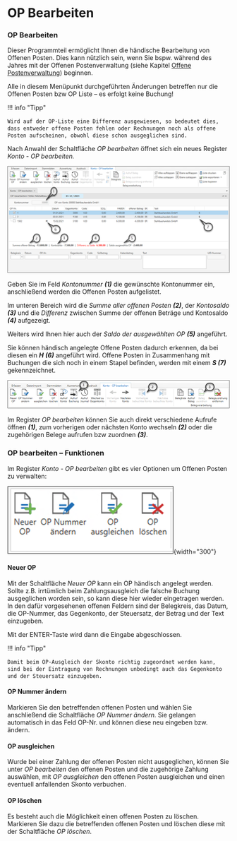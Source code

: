 # OP Bearbeiten

### OP Bearbeiten

Dieser Programmteil ermöglicht Ihnen die händische Bearbeitung von Offenen Posten. Dies kann nützlich sein, wenn Sie bspw. während des Jahres mit der Offenen Postenverwaltung (siehe Kapitel [Offene Postenverwaltung](../OPVERWALTUNG.md)) beginnen.

Alle in diesem Menüpunkt durchgeführten Änderungen betreffen nur die Offenen Posten bzw OP Liste – es erfolgt keine Buchung!

!!! info "Tipp"

    Wird auf der OP-Liste eine Differenz ausgewiesen, so bedeutet dies, dass entweder offene Posten fehlen oder Rechnungen noch als offene Posten aufscheinen, obwohl diese schon ausgeglichen sind.

Nach Anwahl der Schaltfläche *OP bearbeiten* öffnet sich ein neues Register *Konto - OP bearbeiten.*


![OPBearbeiten](<img/image.png>)

Geben Sie im Feld *Kontonummer* ***(1)*** die gewünschte Kontonummer ein, anschließend werden die Offenen Posten aufgelistet.

Im unteren Bereich wird die *Summe aller offenen Posten* ***(2)***, der *Kontosaldo* ***(3)*** und die *Differenz* zwischen Summe der offenen Beträge und Kontosaldo ***(4)*** aufgezeigt. 

Weiters wird Ihnen hier auch der *Saldo der ausgewählten OP* ***(5)*** angeführt.


Sie können händisch angelegte Offene Posten dadurch erkennen, da bei diesen ein ***H*** ***(6)*** angeführt wird. Offene Posten in Zusammenhang mit Buchungen die sich noch in einem Stapel befinden, werden mit einem ***S (7)*** gekennzeichnet.


![OPBearbeiten](<img/image2.png>)



Im Register *OP bearbeiten* können Sie auch direkt verschiedene Aufrufe öffnen ***(1)***, zum vorherigen oder nächsten Konto wechseln ***(2)*** oder die zugehörigen Belege aufrufen bzw zuordnen ***(3)***.


### OP bearbeiten – Funktionen


Im Register *Konto - OP bearbeiten* gibt es vier Optionen um Offenen Posten zu verwalten:



![OPFunktionen](<img/image3.png>){width="300"}

#### Neuer OP

Mit der Schaltfläche *Neuer OP* kann ein OP händisch angelegt werden. Sollte z.B. irrtümlich beim Zahlungsausgleich die falsche Buchung ausgeglichen worden sein, so kann diese hier wieder eingetragen werden. In den dafür vorgesehenen offenen Feldern sind der Belegkreis, das Datum, die OP-Nummer, das Gegenkonto, der Steuersatz, der Betrag und der Text einzugeben.

Mit der ENTER-Taste wird dann die Eingabe abgeschlossen.


!!! info "Tipp"

    Damit beim OP-Ausgleich der Skonto richtig zugeordnet werden kann, sind bei der Eintragung von Rechnungen unbedingt auch das Gegenkonto und der Steuersatz einzugeben.


#### OP Nummer ändern

Markieren Sie den betreffenden offenen Posten und wählen Sie anschließend die Schaltfläche *OP Nummer ändern.* Sie gelangen automatisch in das Feld OP-Nr. und können diese neu eingeben bzw. ändern.

#### OP ausgleichen

Wurde bei einer Zahlung der offenen Posten nicht ausgeglichen, können Sie unter *OP bearbeiten* den offenen Posten und die zugehörige Zahlung auswählen, mit *OP ausgleichen* den offenen Posten ausgleichen und einen eventuell anfallenden Skonto verbuchen.

#### OP löschen

Es besteht auch die Möglichkeit einen offenen Posten zu löschen. Markieren Sie dazu die betreffenden offenen Posten und löschen diese mit der Schaltfläche *OP löschen*.


